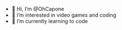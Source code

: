 - 👋 Hi, I’m @OhCapone
- 👀 I’m interested in video games and coding
- 🌱 I’m currently learning to code


<!---
OhCapone/OhCapone is a ✨ special ✨ repository because its `README.md` (this file) appears on your GitHub profile.
You can click the Preview link to take a look at your changes.
--->
